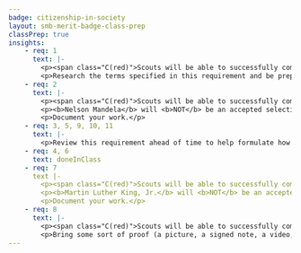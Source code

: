 ```yaml
---
badge: citizenship-in-society
layout: smb-merit-badge-class-prep
classPrep: true
insights:
    - req: 1
      text: |-
        <p><span class="C(red)">Scouts will be able to successfully complete this requirement when they have prepared ahead of time.</span></p>
        <p>Research the terms specified in this requirement and be prepared to share.</p>
    - req: 2
      text: |-
        <p><span class="C(red)">Scouts will be able to successfully complete this requirement when they have prepared ahead of time.</span></p>
        <p><b>Nelson Mandela</b> will <b>NOT</b> be an accepted selection for this requirement, please choose someone else.</p>
        <p>Document your work.</p>
    - req: 3, 5, 9, 10, 11
      text: |-
        <p>Review this requirement ahead of time to help formulate how you will answer each of these requirement components.</p>
    - req: 4, 6
      text: doneInClass
    - req: 7
      text |-
        <p><span class="C(red)">Scouts will be able to successfully complete this requirement when they have prepared ahead of time.</span></p>
        <p><b>Martin Luther King, Jr.</b> will <b>NOT</b> be an accepted selection for this requirement, please choose someone else.</p>
        <p>Document your work.</p>
    - req: 8
      text: |-
        <p><span class="C(red)">Scouts will be able to successfully complete this requirement when they have prepared ahead of time.</span></p>
        <p>Bring some sort of proof (a picture, a signed note, a video, etc.) or validation from your parent or guardian that you worked with one of them on this requirement.</p>
---
```

